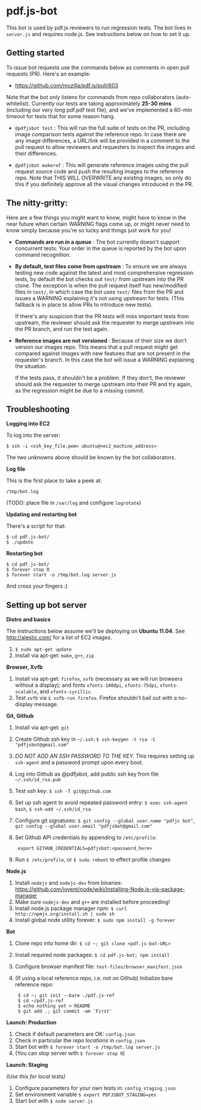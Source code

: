 # pdf.js-bot

This bot is used by pdf.js reviewers to run regression tests. The bot lives in `server.js` and requires node.js. See instructions below on how to set it up.


## Getting started

To issue bot requests use the commands below as comments in open pull requests (PR). Here's an example:

+ https://github.com/mozilla/pdf.js/pull/603

Note that the bot only listens for commands from repo collaborators (auto-whitelist). Currently our tests are taking approximately **25-30 mins** (including our very long pdf.pdf test file), and we've implemented a 60-min timeout for tests that for some reason hang.

+ `@pdfjsbot test` : This will run the full suite of tests on the PR, including image comparison tests against the reference repo. In case there are any image differences, a URL/link will be provided in a comment to the pull request to allow reviewers and requesters to inspect the images and their differences.

+ `@pdfjsbot makeref` : This will generate reference images using the pull request source code and push the resulting images to the reference repo. Note that THIS WILL OVERWRITE any existing images, so only do this if you definitely approve all the visual changes introduced in the PR.


## The nitty-gritty:

Here are a few things you might want to know, might have to know in the near future when certain WARNING flags come up, or might never need to know simply because you're so lucky and things just work for you!

+ **Commands are run in a queue** : The bot currently doesn't support concurrent tests. Your order in the queue is reported by the bot upon command recognition.

+ **By default, test files come from upstream** : To ensure we are always testing new code against the latest and most comprehensive regression tests, by default the bot checks out `test/` from upstream into the PR clone. The exception is when the pull request itself has new/modified files in `test/`, in which case the bot uses `test/` files from the PR and issues a WARNING explaining it's not using upstream for tests. (This fallback is in place to allow PRs to introduce new tests).

    If there's any suspicion that the PR tests will miss important tests from upstream, the reviewer should ask the requester to merge upstream into the PR branch, and run the test again.

+ **Reference images are not versioned** : Because of their size we don't version our images repo. This means that a pull request might get compared against images with new features that are not present in the requester's branch. In this case the bot will issue a WARNING explaining the situation.

    If the tests pass, it shouldn't be a problem. If they don't, the reviewer should ask the requester to merge upstream into their PR and try again, as the regression might be due to a missing commit.


## Troubleshooting

**Logging into EC2**

To log into the server:

    $ ssh -i <ssh_key_file.pem> ubuntu@<ec2_machine_address>

The two unknowns above should be known by the bot collaborators.

**Log file**

This is the first place to take a peek at:

    /tmp/bot.log

(TODO: place file in `/var/log` and configure `logrotate`)

**Updating and restarting bot**

There's a script for that:

    $ cd pdf.js-bot/
    $ ./update
    
**Restarting bot**

    $ cd pdf.js-bot/
    $ forever stop 0
    $ forever start -o /tmp/bot.log server.js

And cross your fingers :)


## Setting up bot server

**Distro and basics**

The instructions below assume we'll be deploying on **Ubuntu 11.04**. See http://alestic.com/ for a list of EC2 images.

1. `$ sudo apt-get update`
1. Install via apt-get: `make`, `g++`, `zip`

**Browser, Xvfb**

1. Install via apt-get: `firefox`, `xvfb` (necessary as we will run browsers without a display); and fonts `xfonts-100dpi`, `xfonts-75dpi`, `xfonts-scalable`, and `xfonts-cyrillic`.
1. Test `xvfb` via `$ xvfb-run firefox`. Firefox shouldn't bail out with a no-display message.

**Git, Github**

1. Install via apt-get: `git`
1. Create Github ssh key in `~/.ssh`: `$ ssh-keygen -t rsa -C "pdfjsbot@gmail.com"`
1. _DO NOT ADD AN SSH PASSWORD TO THE KEY._ This requires setting up `ssh-agent` and a password prompt upon every boot.
1. Log into Github as @pdfjsbot, add public ssh key from file `~/.ssh/id_rsa.pub`
1. Test ssh key: `$ ssh -T git@github.com`
1. Set up ssh agent to avoid repeated password entry: `$ exec ssh-agent bash`, `$ ssh-add ~/.ssh/id_rsa`
1. Configure git signatures: `$ git config --global user.name "pdfjs bot"`, `git config --global user.email "pdfjsbot@gmail.com"`
1. Set Github API credentials by appending to `/etc/profile`:

        export GITHUB_CREDENTIALS=pdfjsbot:<password_here>

1. Run `$ /etc/profile`, or `$ sudo reboot` to effect profile changes


**Node.js**

1. Install `nodejs` and `nodejs-dev` from binaries: https://github.com/joyent/node/wiki/Installing-Node.js-via-package-manager
1. Make sure `nodejs-dev` and `g++` are installed before proceeding!
1. Install node.js package manager npm: `$ curl http://npmjs.org/install.sh | sudo sh`
1. Install global node utility forever: `$ sudo npm install -g forever`

**Bot**

1. Clone repo into home dir: `$ cd ~; git clone <pdf.js-bot-URL>`
1. Install required node packages: `$ cd pdf.js-bot; npm install`
1. Configure browser manifest file: `test-files/browser_manifest.json`
1. (If using a local reference repo, i.e. not on Github) Initialize bare reference repo:

        $ cd ~; git init --bare ./pdf.js-ref
        $ cd ~/pdf.js-ref
        $ echo nothing yet > README
        $ git add .; git commit -am 'First'

**Launch: Production**

1. Check if default parameters are OK: `config.json`
1. Check in particular the _repo locations_ in `config.json`
1. Start bot with `$ forever start -o /tmp/bot.log server.js`
1. (You can stop server with `$ forever stop 0`)

**Launch: Staging**

_(Use this for local tests)_

1. Configure parameters for your own tests in: `config_staging.json`
1. Set environment variable `$ export PDFJSBOT_STAGING=yes`
1. Start bot with `$ node server.js`

